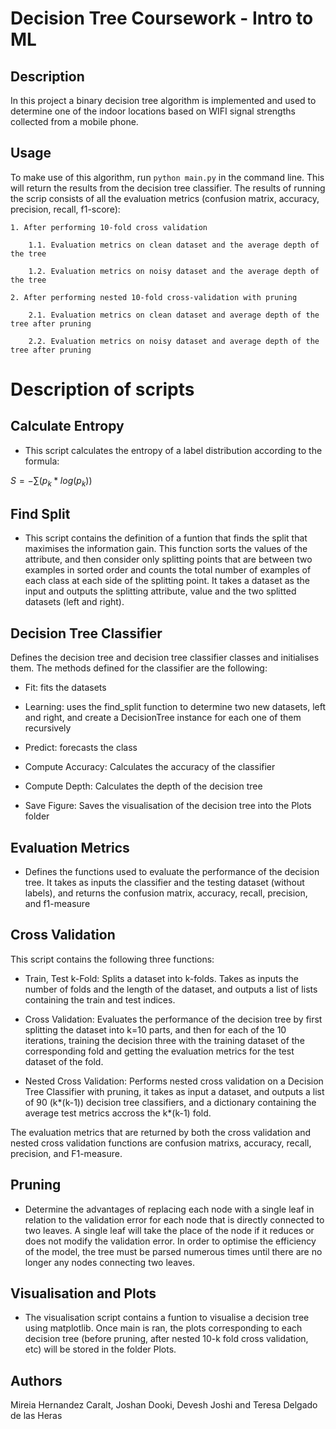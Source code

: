 # Decision Tree Coursework - Intro to ML


## Description

In this project a binary decision tree algorithm is implemented and used to determine one of the indoor locations based on WIFI signal strengths collected from a mobile phone.

## Usage

To make use of this algorithm, run ```python main.py``` in the command line. This will return the results from the decision tree classifier. The results of running the scrip consists of all the evaluation metrics (confusion matrix, accuracy, precision, recall, f1-score):

    1. After performing 10-fold cross validation

        1.1. Evaluation metrics on clean dataset and the average depth of the tree

        1.2. Evaluation metrics on noisy dataset and the average depth of the tree

    2. After performing nested 10-fold cross-validation with pruning

        2.1. Evaluation metrics on clean dataset and average depth of the tree after pruning

        2.2. Evaluation metrics on noisy dataset and average depth of the tree after pruning

# Description of scripts 

## Calculate Entropy

- This script calculates the entropy of a label distribution according to the formula:

$S = -\sum (p_k * log(p_k))$

## Find Split 

- This script contains the definition of a funtion that finds the split that maximises the information gain. This function sorts the values of the attribute, and then consider only splitting points that are between two examples in sorted order and counts the total number of examples of each class at each side of the splitting point. It takes a dataset as the input and outputs the splitting attribute, value and the two splitted datasets (left and right). 

## Decision Tree Classifier
            
Defines the decision tree and decision tree classifier classes and initialises them. The methods defined for the classifier are the following:
- Fit: fits the datasets

- Learning: uses the find_split function to determine two new datasets, left and right, and create a DecisionTree instance for each one of them recursively

- Predict: forecasts the class

- Compute Accuracy: Calculates the accuracy of the classifier

- Compute Depth: Calculates the depth of the decision tree

- Save Figure: Saves the visualisation of the decision tree into the Plots folder

## Evaluation Metrics

- Defines the functions used to evaluate the performance of the decision tree. It takes as inputs the classifier and the testing dataset (without labels), and returns the confusion matrix, accuracy, recall, precision, and f1-measure

## Cross Validation

This script contains the following three functions:
 
- Train, Test k-Fold: Splits a dataset into k-folds. Takes as inputs the number of folds and the length of the dataset, and outputs a list of lists containing the train and test indices.

- Cross Validation: Evaluates the performance of the decision tree by first splitting the dataset into k=10 parts, and then for each of the 10 iterations, training the decision three with the training dataset of the corresponding fold and getting the evaluation metrics for the test dataset of the fold.

- Nested Cross Validation: Performs nested cross validation on a Decision Tree Classifier with pruning, it takes as input a dataset, and outputs a list of 90 (k*(k-1)) decision tree classifiers, and a dictionary containing the average test metrics accross the k*(k-1) fold.

The evaluation metrics that are returned by both the cross validation and nested cross validation functions are confusion matrixs, accuracy, recall, precision, and F1-measure. 


## Pruning

- Determine the advantages of replacing each node with a single leaf in relation to the validation error for each node that is directly connected to two leaves. A single leaf will take the place of the node if it reduces or does not modify the validation error. In order to optimise the efficiency of the model, the tree must be parsed numerous times until there are no longer any nodes connecting two leaves.

## Visualisation and Plots

- The visualisation script contains a funtion to visualise a decision tree using matplotlib. Once main is ran, the plots corresponding to each decision tree (before pruning, after nested 10-k fold cross validation, etc) will be stored in the folder Plots.

## Authors 
Mireia Hernandez Caralt, Joshan Dooki, Devesh Joshi and Teresa Delgado de las Heras

